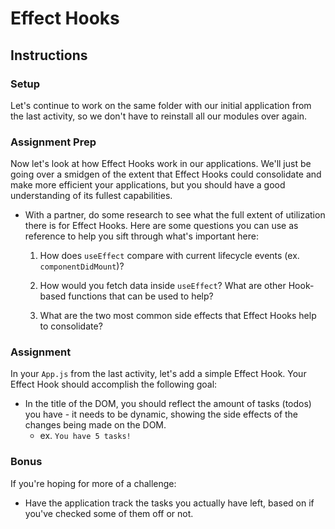 # Effect Hooks

## Instructions

### Setup

Let's continue to work on the same folder with our initial application from the last activity, so we don't have to reinstall all our modules over again.

### Assignment Prep

Now let's look at how Effect Hooks work in our applications. We'll just be going over a smidgen of the extent that Effect Hooks could consolidate and make more efficient your applications, but you should have a good understanding of its fullest capabilities.

* With a partner, do some research to see what the full extent of utilization there is for Effect Hooks. Here are some questions you can use as reference to help you sift through what's important here:

  1. How does `useEffect` compare with current lifecycle events (ex. `componentDidMount`)?

  2. How would you fetch data inside `useEffect`? What are other Hook-based functions that can be used to help?

  3. What are the two most common side effects that Effect Hooks help to consolidate?
  
### Assignment

In your `App.js` from the last activity, let's add a simple Effect Hook. Your Effect Hook should accomplish the following goal:

  * In the title of the DOM, you should reflect the amount of tasks (todos) you have - it needs to be dynamic, showing the side effects of the changes being made on the DOM.
    - ex. `You have 5 tasks!`
  
### Bonus

If you're hoping for more of a challenge:

  * Have the application track the tasks you actually have left, based on if you've checked some of them off or not.
